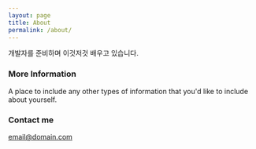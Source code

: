 ```yaml
---
layout: page
title: About
permalink: /about/
---
```


개발자를 준비하며 이것저것 배우고 있습니다.

### More Information

A place to include any other types of information that you'd like to include about yourself.

### Contact me
[email@domain.com](mailto:email@domain.com)
